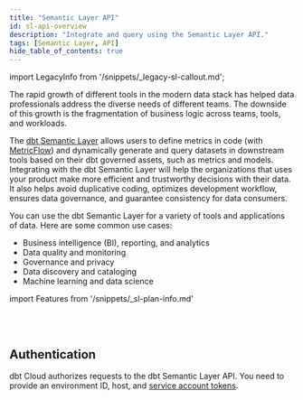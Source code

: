 ```yaml
---
title: "Semantic Layer API"
id: sl-api-overview
description: "Integrate and query using the Semantic Layer API."
tags: [Semantic Layer, API]
hide_table_of_contents: true
---
```


<VersionBlock lastVersion="1.5">

import LegacyInfo from '/snippets/_legacy-sl-callout.md';

<LegacyInfo />

</VersionBlock>

The rapid growth of different tools in the modern data stack has helped data professionals address the diverse needs of different teams. The downside of this growth is the fragmentation of business logic across teams, tools, and workloads.

The [dbt Semantic Layer](/docs/use-dbt-semantic-layer/dbt-sl) allows users to define metrics in code (with [MetricFlow](/docs/build/about-metricflow)) and dynamically generate and query datasets in downstream tools based on their dbt governed assets, such as metrics and models. Integrating with the dbt Semantic Layer will help the organizations that uses your product make more efficient and trustworthy decisions with their data. It also helps avoid duplicative coding, optimizes development workflow, ensures data governance, and guarantee consistency for data consumers.  

You can use the dbt Semantic Layer for a variety of tools and applications of data. Here are some common use cases:

* Business intelligence (BI), reporting, and analytics
* Data quality and monitoring
* Governance and privacy
* Data discovery and cataloging
* Machine learning and data science

<!-- this partial lives here: https://github.com/dbt-labs/docs.getdbt.com/website/snippets/_sl-plan-info. Use it on diff pages and to tailor the message depending which instance can access the SL and what product lifecycle we're in. -->

import Features from '/snippets/_sl-plan-info.md'

<Features
cycle="public beta"
product="dbt Semantic Layer"
plan="dbt Cloud Team and Enterprise"
instance="hosted in North America"
/>
<br /><br />

<div className="grid--2-col">

<Card
    title="JDBC API"
    body="Use a JDBC driver to query metrics and dimensions in downstream tools, while also providing standard metadata functionality."
    link="/docs/dbt-cloud-apis/sl-jdbc"
    icon="dbt-bit"/>

<!-- 
commenting out until it's available
<Card
    title="GraphQL API"
    body="Use GraphQL to query metrics in downstream tools."
    link="/docs/dbt-cloud-apis/sl-graphql"
    icon="dbt-bit"/>
-->

<Card
    title="Semantic manifest"
    body="Learn about the semantic manifest.json file and how you can use artifacts to gain insights about your Semantic Layer."
    link="/docs/dbt-cloud-apis/sl-manifest"
    icon="dbt-bit"/>

</div>

## Authentication

dbt Cloud authorizes requests to the dbt Semantic Layer API. You need to provide an environment ID, host, and [service account tokens](/docs/dbt-cloud-apis/service-tokens).
